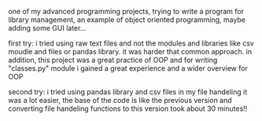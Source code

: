 one of my advanced programming projects,
trying to write a program for library management,
an example of object oriented programming,
maybe adding some GUI later...

first try:
i tried using raw text files and not the modules and libraries like csv moudle and files or pandas library.
it was harder that common approach. 
in addition, this project was a great practice of OOP
and for writing "classes.py" module i gained a great experience and a wider overview for OOP

second try:
i tried using pandas library and csv files in my file handeling
it was a lot easier, the base of the code is like the previous version
and converting file handeling functions to this version took about 30 minutes!!
